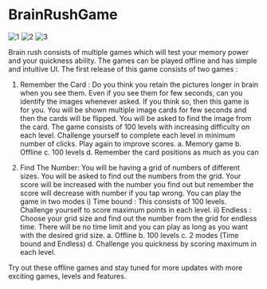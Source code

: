 # BrainRushGame
![1](https://user-images.githubusercontent.com/66845472/134798723-b1035a2f-625d-4af0-b1b9-b712eca15d3d.jpg)
![2](https://user-images.githubusercontent.com/66845472/134798724-023bc2a0-18b9-4b9c-bd79-7ef832a31c94.jpg)
![3](https://user-images.githubusercontent.com/66845472/134798725-886929f5-30b2-42eb-8673-afddc0b4d6b9.jpg)

Brain rush consists of multiple games which will test your memory power and your quickness ability. The games can be played offline and has simple and intuitive UI. The first release of this game consists of two games :

1. Remember the Card : Do you think you retain the pictures longer in brain when you see them. Even if you see them for few seconds, can you identify the images whenever asked. If you think so, then this game is for you. 
You will be shown multiple image cards for few seconds and then the cards will be flipped. You will be asked to find the image from the card. The game consists of 100 levels with increasing difficulty on each level. Challenge yourself to complete each level in minimum number of clicks. Play again to improve scores.
a. Memory game
b. Offline
c. 100 levels
d. Remember the card positions as much as you can

2. Find The Number: You will be having a grid of numbers of different sizes. You will be asked to find out the numbers from the grid. Your score will be increased with the number you find out but remember the score will decrease with number if you tap wrong. You can play the game in two modes 
 i) Time bound : This consists of 100 levels. Challenge yourself to score maximum points in each level.
ii) Endless : Choose your grid size and find out the number from the grid for endless time. There will be no time limit and you can play as long as you want with the desired grid size.
a. Offline
b. 100 levels
c. 2 modes (Time bound and Endless)
d. Challenge you quickness by scoring maximum in each level.

Try out these offline games and stay tuned for more updates with more exciting games, levels and features.
